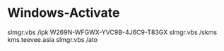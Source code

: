 # Windows-Activate

slmgr.vbs /ipk W269N-WFGWX-YVC9B-4J6C9-T83GX
slmgr.vbs /skms kms.teevee.asia
slmgr.vbs /ato
